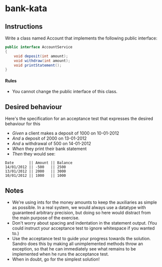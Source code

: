 # bank-kata

## Instructions
Write a class named Account that implements the following public interface:

```java
public interface AccountService
{
    void deposit(int amount);
    void withdraw(int amount);
    void printStatement();
}
```
#### Rules
- You cannot change the public interface of this class.

## Desired behaviour
Here's the specification for an acceptance test that expresses the desired behaviour for this

- *Given* a client makes a deposit of 1000 on 10-01-2012
- *And* a deposit of 2000 on 13-01-2012
- *And* a withdrawal of 500 on 14-01-2012
- *When* they print their bank statement
- *Then* they would see:
```
Date       || Amount || Balance
14/01/2012 || -500   || 2500
13/01/2012 || 2000   || 3000
10/01/2012 || 1000   || 1000
```

## Notes
- We're using ints for the money amounts to keep the auxiliaries as simple as possible. In a real system, we would always use a datatype with guaranteed arbitrary precision, but doing so here would distract from the main purpose of the exercise.
- Don't worry about spacing and indentation in the statement output. (You could instruct your acceptance test to ignore whitespace if you wanted to.)
- Use the acceptance test to guide your progress towards the solution. Sandro does this by making all unimplemented methods throw an exception, so that he can immediately see what remains to be implemented when he runs the acceptance test.
- When in doubt, go for the simplest solution!
